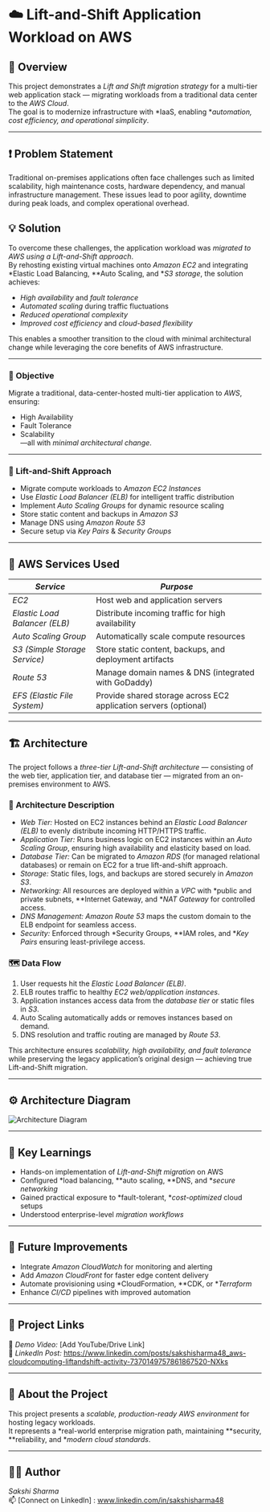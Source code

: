 # ☁️ Lift-and-Shift Application Workload on AWS

## 📘 Overview
This project demonstrates a *Lift and Shift migration strategy* for a multi-tier web application stack — migrating workloads from a traditional data center to the *AWS Cloud*.  
The goal is to modernize infrastructure with *IaaS, enabling **automation, cost efficiency, and operational simplicity*.

---
## ❗ Problem Statement
Traditional on-premises applications often face challenges such as limited scalability, high maintenance costs, hardware dependency, and manual infrastructure management. These issues lead to poor agility, downtime during peak loads, and complex operational overhead.

## 💡 Solution
To overcome these challenges, the application workload was *migrated to AWS using a Lift-and-Shift approach*.  
By rehosting existing virtual machines onto *Amazon EC2* and integrating *Elastic Load Balancing, **Auto Scaling, and **S3 storage*, the solution achieves:
- *High availability* and *fault tolerance*  
- *Automated scaling* during traffic fluctuations  
- *Reduced operational complexity*  
- *Improved cost efficiency* and *cloud-based flexibility*  

This enables a smoother transition to the cloud with minimal architectural change while leveraging the core benefits of AWS infrastructure.

---

### 🎯 Objective
Migrate a traditional, data-center-hosted multi-tier application to *AWS*, ensuring:
- High Availability  
- Fault Tolerance  
- Scalability  
—all with *minimal architectural change*.

---

### 🚚 Lift-and-Shift Approach
- Migrate compute workloads to *Amazon EC2 Instances*  
- Use *Elastic Load Balancer (ELB)* for intelligent traffic distribution  
- Implement *Auto Scaling Groups* for dynamic resource scaling  
- Store static content and backups in *Amazon S3*  
- Manage DNS using *Amazon Route 53*  
- Secure setup via *Key Pairs* & *Security Groups*

---

## 🧩 AWS Services Used

| *Service* | *Purpose* |
|--------------|-------------|
| *EC2* | Host web and application servers |
| *Elastic Load Balancer (ELB)* | Distribute incoming traffic for high availability |
| *Auto Scaling Group* | Automatically scale compute resources |
| *S3 (Simple Storage Service)* | Store static content, backups, and deployment artifacts |
| *Route 53* | Manage domain names & DNS (integrated with GoDaddy) |
| *EFS (Elastic File System)* | Provide shared storage across EC2 application servers (optional) |

---
## 🏗️ Architecture

The project follows a *three-tier Lift-and-Shift architecture* — consisting of the web tier, application tier, and database tier — migrated from an on-premises environment to AWS.

### 🧱 Architecture Description
- *Web Tier:* Hosted on EC2 instances behind an *Elastic Load Balancer (ELB)* to evenly distribute incoming HTTP/HTTPS traffic.  
- *Application Tier:* Runs business logic on EC2 instances within an *Auto Scaling Group*, ensuring high availability and elasticity based on load.  
- *Database Tier:* Can be migrated to *Amazon RDS* (for managed relational databases) or remain on EC2 for a true lift-and-shift approach.  
- *Storage:* Static files, logs, and backups are stored securely in *Amazon S3*.  
- *Networking:* All resources are deployed within a *VPC* with *public and private subnets, **Internet Gateway, and **NAT Gateway* for controlled access.  
- *DNS Management:* *Amazon Route 53* maps the custom domain to the ELB endpoint for seamless access.  
- *Security:* Enforced through *Security Groups, **IAM roles, and **Key Pairs* ensuring least-privilege access.

### 🗺️ Data Flow
1. User requests hit the *Elastic Load Balancer (ELB)*.  
2. ELB routes traffic to healthy *EC2 web/application instances*.  
3. Application instances access data from the *database tier* or static files in *S3*.  
4. Auto Scaling automatically adds or removes instances based on demand.  
5. DNS resolution and traffic routing are managed by *Route 53*.

This architecture ensures *scalability, high availability, and fault tolerance* while preserving the legacy application’s original design — achieving true Lift-and-Shift migration.


--- 

## ⚙️ Architecture Diagram  

![Architecture Diagram](https://github.com/user-attachments/assets/c27ded08-d444-44d0-aa36-8d36401502b7)

---

## 🚀 Key Learnings
- Hands-on implementation of *Lift-and-Shift migration* on AWS  
- Configured *load balancing, **auto scaling, **DNS, and **secure networking*  
- Gained practical exposure to *fault-tolerant, **cost-optimized* cloud setups  
- Understood enterprise-level *migration workflows*

---

## 🧾 Future Improvements
- Integrate *Amazon CloudWatch* for monitoring and alerting  
- Add *Amazon CloudFront* for faster edge content delivery  
- Automate provisioning using *CloudFormation, **CDK, or **Terraform*  
- Enhance *CI/CD* pipelines with improved automation  

---

## 🔗 Project Links
🎥 *Demo Video:* [Add YouTube/Drive Link]  
💼 *LinkedIn Post:*  https://www.linkedin.com/posts/sakshisharma48_aws-cloudcomputing-liftandshift-activity-7370149757861867520-NXks  


---

## 💬 About the Project
This project presents a *scalable, production-ready AWS environment* for hosting legacy workloads.  
It represents a *real-world enterprise migration path, maintaining **security, **reliability, and **modern cloud standards*.

---

## 👩‍💻 Author
*Sakshi Sharma*  
📫 [Connect on LinkedIn] : www.linkedin.com/in/sakshisharma48

